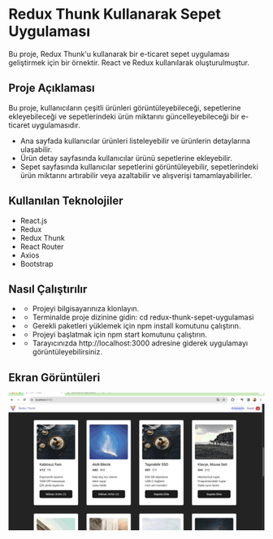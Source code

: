 <h1> Redux Thunk Kullanarak Sepet Uygulaması</h1>

Bu proje, Redux Thunk'u kullanarak bir e-ticaret sepet uygulaması geliştirmek için bir örnektir. React ve Redux kullanılarak oluşturulmuştur.

<h2>Proje Açıklaması</h2>

Bu proje, kullanıcıların çeşitli ürünleri görüntüleyebileceği, sepetlerine ekleyebileceği ve sepetlerindeki ürün miktarını güncelleyebileceği bir e-ticaret uygulamasıdır.

- Ana sayfada kullanıcılar ürünleri listeleyebilir ve ürünlerin detaylarına ulaşabilir.
- Ürün detay sayfasında kullanıcılar ürünü sepetlerine ekleyebilir.
- Sepet sayfasında kullanıcılar sepetlerini görüntüleyebilir, sepetlerindeki ürün miktarını artırabilir veya azaltabilir ve alışverişi tamamlayabilirler.

<h2>Kullanılan Teknolojiler</h2>

- React.js
- Redux
- Redux Thunk
- React Router
- Axios
- Bootstrap

<h2>Nasıl Çalıştırılır</h2>

- - Projeyi bilgisayarınıza klonlayın.
- - Terminalde proje dizinine gidin: cd redux-thunk-sepet-uygulamasi
- - Gerekli paketleri yüklemek için npm install komutunu çalıştırın.
- - Projeyi başlatmak için npm start komutunu çalıştırın.
- - Tarayıcınızda http://localhost:3000 adresine giderek uygulamayı görüntüleyebilirsiniz.

<h2>Ekran Görüntüleri</h2>

![](e_commerce.gif)
